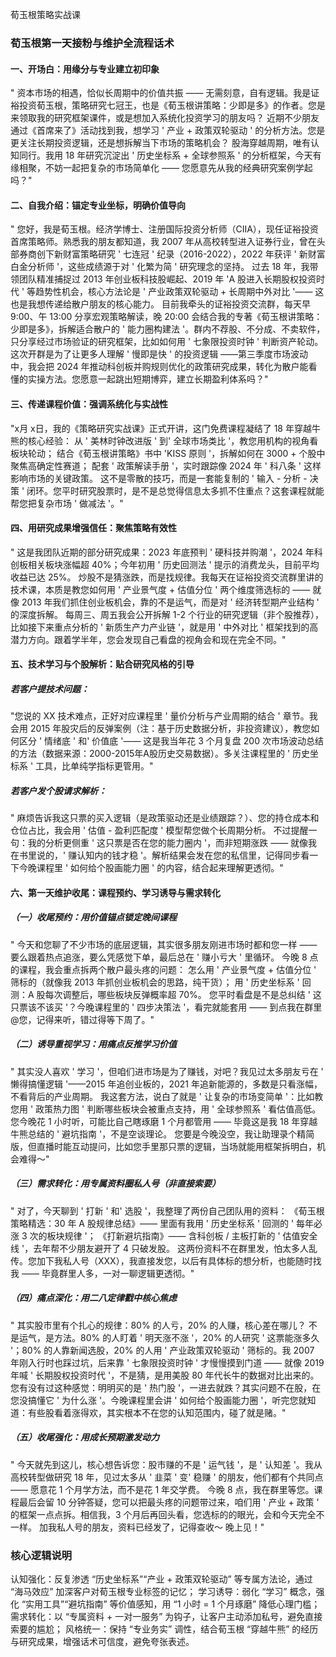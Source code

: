 荀玉根策略实战课
### 荀玉根第一天接粉与维护全流程话术
#### 一、开场白：用缘分与专业建立初印象
" 资本市场的相遇，恰似长周期中的价值共振 —— 无需刻意，自有逻辑。我是证裕投资荀玉根，策略研究七冠王，也是《荀玉根讲策略：少即是多》的作者。您是来领取我的研究框架课件，或是想加入系统化投资学习的朋友吗？
近期不少朋友通过《首席来了》活动找到我，想学习 ' 产业 + 政策双轮驱动 ' 的分析方法。您是更关注长期投资逻辑，还是想拆解当下市场的策略机会？
股海穿越周期，唯有认知同行。我用 18 年研究沉淀出 ' 历史坐标系 + 全球参照系 ' 的分析框架，今天有缘相聚，不妨一起把复杂的市场简单化 —— 您愿意先从我的经典研究案例学起吗？"
#### 二、自我介绍：锚定专业坐标，明确价值导向
" 您好，我是荀玉根。经济学博士、注册国际投资分析师（CIIA），现任证裕投资首席策略师。熟悉我的朋友都知道，我 2007 年从高校转型进入证券行业，曾在头部券商创下新财富策略研究 ' 七连冠 ' 纪录（2016-2022），2022 年获评 ' 新财富白金分析师 '，这些成绩源于对 ' 化繁为简 ' 研究理念的坚持。
过去 18 年，我带领团队精准捕捉过 2013 年创业板科技股崛起、2019 年 'A 股进入长期股权投资时代 ' 等趋势性机会，核心方法论是 ' 产业政策双轮驱动 + 长周期中外对比 '—— 这也是我想传递给散户朋友的核心能力。
目前我牵头的证裕投资交流群，每天早 9:00、午 13:00 分享宏观策略解读，晚 20:00 会结合我的专著《荀玉根讲策略：少即是多》，拆解适合散户的 ' 能力圈构建法 '。群内不荐股、不分成、不卖软件，只分享经过市场验证的研究框架，比如如何用 ' 七象限投资时钟 ' 判断资产轮动。
这次开群是为了让更多人理解 ' 慢即是快 ' 的投资逻辑 ——第三季度市场波动中，我会把 2024 年推动科创板并购规则优化的政策研究成果，转化为散户能看懂的实操方法。您愿意一起跳出短期博弈，建立长期盈利体系吗？"
#### 三、传递课程价值：强调系统化与实战性
"x月 x日，我的《策略研究实战课》正式开讲，这门免费课程凝结了 18 年穿越牛熊的核心经验：
从 ' 美林时钟改进版 ' 到' 全球市场类比 '，教您用机构的视角看板块轮动；
结合《荀玉根讲策略》书中 'KISS 原则 '，拆解如何在 3000 + 个股中聚焦高确定性赛道；
配套 ' 政策解读手册 '，实时跟踪像 2024 年 ' 科八条 ' 这样影响市场的关键政策。
这不是零散的技巧，而是一套能复制的 ' 输入 - 分析 - 决策 ' 闭环。您平时研究股票时，是不是总觉得信息太多抓不住重点？这套课程就能帮您把复杂市场 ' 做减法 '。"
#### 四、用研究成果增强信任：聚焦策略有效性
" 这是我团队近期的部分研究成果：2023 年底预判 ' 硬科技并购潮 '，2024 年科创板相关板块涨幅超 40%；今年初用 ' 历史回测法 ' 提示的消费龙头，目前平均收益已达 25%。
炒股不是猜涨跌，而是找规律。我每天在证裕投资交流群里讲的技术课，本质是教您如何用 ' 产业景气度 + 估值分位 ' 两个维度筛选标的 —— 就像 2013 年我们抓住创业板机会，靠的不是运气，而是对 ' 经济转型期产业结构 ' 的深度拆解。
每周三、周五我会公开拆解 1-2 个行业的研究逻辑（非个股推荐），比如接下来重点分析的 ' 新质生产力产业链 '，就是用 ' 中外对比 ' 框架找到的高潜力方向。跟着学半年，您会发现自己看盘的视角会和现在完全不同。"
#### 五、技术学习与个股解析：贴合研究风格的引导
##### 若客户提技术问题：
"您说的 XX 技术难点，正好对应课程里 ' 量价分析与产业周期的结合 ' 章节。我会用 2015 年股灾后的反弹案例（注：基于历史数据分析，非投资建议），教您如何区分 ' 情绪底 ' 和' 价值底 '—— 这是我当年花 3 个月复盘 200 次市场波动总结的方法（数据来源：2000-2015年A股历史交易数据）。多关注课程里的 ' 历史坐标系 ' 工具，比单纯学指标更管用。"
##### 若客户发个股请求解析：
" 麻烦告诉我这只票的买入逻辑（是政策驱动还是业绩跟踪？）、您的持仓成本和仓位占比，我会用 ' 估值 - 盈利匹配度 ' 模型帮您做个长周期分析。
不过提醒一句：我的分析更侧重 ' 这只票是否在您的能力圈内 '，而非短期涨跌 —— 就像我在书里说的，' 赚认知内的钱才稳 '。解析结果会发在您的私信里，记得同步看一下今晚课程里 ' 如何给个股画能力圈 ' 的内容，结合起来理解更透彻。"
#### 六、第一天维护收尾：课程预约、学习诱导与需求转化
##### （一）收尾预约：用价值锚点锁定晚间课程
" 今天和您聊了不少市场的底层逻辑，其实很多朋友刚进市场时都和您一样 —— 要么跟着热点追涨，要么凭感觉下单，最后总在 ' 赚小亏大 ' 里循环。
今晚 8 点的课程，我会重点拆两个散户最头疼的问题：
怎么用 ' 产业景气度 + 估值分位 ' 筛标的（就像我 2013 年抓创业板机会的思路，纯干货）；
用 ' 历史坐标系 ' 回测：A 股每次调整后，哪些板块反弹概率超 70%。
您平时看盘是不是总纠结 ' 这只票该不该买 '？今晚课程里的 ' 四步决策法 '，看完就能套用 —— 到点我在群里 @您，记得来听，错过得等下周了。"
##### （二）诱导重视学习：用痛点反推学习价值
" 其实没人喜欢 ' 学习 '，但咱们进市场是为了赚钱，对吧？我见过太多朋友亏在 ' 懒得搞懂逻辑 '——2015 年追创业板的，2021 年追新能源的，多数是只看涨幅，不看背后的产业周期。
我这套方法，说白了就是 ' 让复杂的市场变简单 '：比如教您用 ' 政策热力图 ' 判断哪些板块会被重点支持，用 ' 全球参照系 ' 看估值高低。您今晚花 1 小时听，可能比自己瞎琢磨 1 个月都管用 —— 毕竟这是我 18 年穿越牛熊总结的 ' 避坑指南 '，不是空谈理论。
您要是今晚没空，我让助理录个精简版，但直播时能互动提问，比如您手里那只票的逻辑，当场就能用框架拆明白，机会难得～"
##### （三）需求转化：用专属资料圈私人号（非直接索要）
" 对了，今天聊到 ' 打新 ' 和' 选股 '，我整理了两份自己团队用的资料：
《荀玉根策略精选：30 年 A 股规律总结》—— 里面有我用 ' 历史坐标系 ' 回测的 ' 每年必涨 3 次的板块规律 '；
《打新避坑指南》—— 含科创板 / 主板打新的 ' 估值安全线 '，去年帮不少朋友避开了 4 只破发股。
这两份资料不在群里发，怕太多人乱传。您加下我私人号（XXX），我直接发您，以后有具体标的想分析，也能随时找我 —— 毕竟群里人多，一对一聊逻辑更透彻。"
##### （四）痛点深化：用二八定律戳中核心焦虑
" 其实股市里有个扎心的规律：80% 的人亏，20% 的人赚，核心差在哪儿？
不是运气，是方法。80% 的人盯着 ' 明天涨不涨 '，20% 的人研究 ' 这票能涨多久 '；80% 的人靠新闻选股，20% 的人用 ' 产业政策双轮驱动 ' 筛标的。我 2007 年刚入行时也踩过坑，后来靠 ' 七象限投资时钟 ' 才慢慢摸到门道 —— 就像 2019 年喊 ' 长期股权投资时代 '，不是猜，是用美股 80 年代长牛的数据对比出来的。
您有没有过这种感觉：明明买的是 ' 热门股 '，一进去就跌？其实问题不在股，在您没搞懂它 ' 为什么涨 '。今晚课程里会讲 ' 如何给个股画能力圈 '，听完您就知道：有些股看着涨得欢，其实根本不在您的认知范围内，碰了就是赌。"
##### （五）收尾强化：用成长预期激发动力
" 今天就先到这儿，核心想告诉您：股市赚的不是 ' 运气钱 '，是 ' 认知差 '。我从高校转型做研究 18 年，见过太多从 ' 韭菜 ' 变' 稳赚 ' 的朋友，他们都有个共同点 —— 愿意花 1 个月学方法，而不是花 1 年交学费。
今晚 8 点，我在群里等您。课程最后会留 10 分钟答疑，您可以把最头疼的问题带过来，咱们用 ' 产业 + 政策 ' 的框架一点点拆。相信我，3 个月后再回头看，您选标的的眼光，会和今天完全不一样。
加我私人号的朋友，资料已经发了，记得查收～ 晚上见！"
### 核心逻辑说明
认知强化：反复渗透 “历史坐标系”“产业 + 政策双轮驱动” 等专属方法论，通过 “海马效应” 加深客户对荀玉根专业标签的记忆；
学习诱导：弱化 “学习” 概念，强化 “实用工具”“避坑指南” 等价值感知，用 “1 小时 = 1 个月琢磨” 降低心理门槛；
需求转化：以 “专属资料 + 一对一服务” 为钩子，让客户主动添加私号，避免直接索要的尴尬；
风格统一：保持 “专业务实” 调性，结合荀玉根 “穿越牛熊” 的经历与研究成果，增强话术可信度，避免夸张表述。